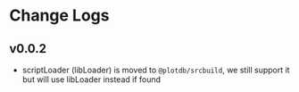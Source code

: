 # Change Logs

## v0.0.2

 - scriptLoader (libLoader) is moved to `@plotdb/srcbuild`, we still support it but will use libLoader instead if found


